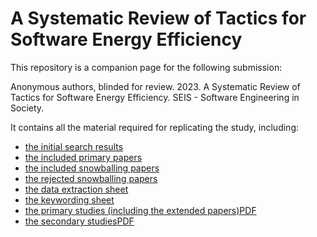 # A Systematic Review of Tactics for Software Energy Efficiency
This repository is a companion page for the following submission:

Anonymous authors, blinded for review. 2023. A Systematic Review of Tactics for Software Energy Efficiency. SEIS - Software Engineering in Society.

It contains all the material required for replicating the study, including: 

- [the initial search results](https://github.com/ee-application-software/SEIS-2023-ee-application-tactics-rep-pkg/blob/main/data/00_initial_search_results.csv)
- [the included primary papers](https://github.com/ee-application-software/SEIS-2023-ee-application-tactics-rep-pkg/blob/main/data/01_included_from_initial_search.csv)
- [the included snowballing papers](https://github.com/ee-application-software/SEIS-2023-ee-application-tactics-rep-pkg/blob/main/data/02_included_snowballed_papers.csv)
- [the rejected snowballing papers](https://github.com/ee-application-software/SEIS-2023-ee-application-tactics-rep-pkg/blob/main/data/03_rejected_snowballed_papers.csv)
- [the data extraction sheet](https://github.com/ee-application-software/SEIS-2023-ee-application-tactics-rep-pkg/blob/main/data/04_data_extraction.csv) 
- [the keywording sheet](https://github.com/ee-application-software/SEIS-2023-ee-application-tactics-rep-pkg/blob/main/data/05_keywording.csv)
- [the primary studies (including the extended papers)](https://github.com/ee-application-software/SEIS-2023-ee-application-tactics-rep-pkg/blob/main/data/06_primary_studies.csv)[PDF](https://github.com/ee-application-software/SEIS-2023-ee-application-tactics-rep-pkg/blob/main/primary_studies.pdf)
- [the secondary studies](https://github.com/ee-application-software/SEIS-2023-ee-application-tactics-rep-pkg/blob/main/data/07_secondary_studies.csv)[PDF](https://github.com/ee-application-software/SEIS-2023-ee-application-tactics-rep-pkg/blob/main/secondary_studies.pdf)

